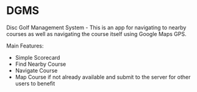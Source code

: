 # DGMS
Disc Golf Management System - This is an app for navigating to nearby courses as well as navigating the course itself using Google Maps GPS.

Main Features:

- Simple Scorecard
- Find Nearby Course
- Navigate Course
- Map Course if not already available and submit to the server for other users to benefit
